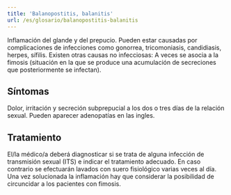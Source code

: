 ```yaml
---
title: 'Balanopostitis, balanitis'
url: /es/glosario/balanopostitis-balanitis
---
```


Inflamación del glande y del prepucio. Pueden estar causadas por complicaciones de infecciones como gonorrea, tricomoniasis, candidiasis, herpes, sífilis. Existen otras causas no infecciosas: A veces se asocia a la fimosis (situación en la que se produce una acumulación de secreciones que posteriormente se infectan).

## Síntomas

Dolor, irritación y secreción subprepucial a los dos o tres días de la relación sexual. Pueden aparecer adenopatías en las ingles.

## Tratamiento

El/la médico/a deberá diagnosticar si se trata de alguna infección de transmisión sexual (ITS) e indicar el tratamiento adecuado. En caso contrario se efectuarán lavados con suero fisiológico varias veces al día. Una vez solucionada la inflamación hay que considerar la posibilidad de circuncidar a los pacientes con fimosis.